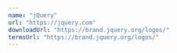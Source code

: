 ```yaml
---
name: "jQuery"
url: "https://jquery.com"
downloadUrl: "https://brand.jquery.org/logos/"
termsUrl: "https://brand.jquery.org/logos/"
---
```

